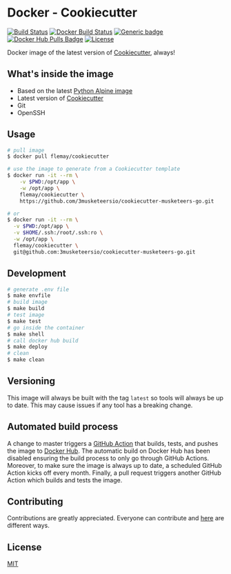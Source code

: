 # Docker - Cookiecutter

[![Build Status][linkGitHubActionsProjectBadge]][linkGitHubActionsProject]
[![Docker Build Status][linkDockerHubProjectBuildBadge]][linkDockerHubProjectBuild]
[![Generic badge][linkDockerHubProjectBadge]][linkDockerHubProject]
[![Docker Hub Pulls Badge][LinkDockerHubProjectPullsBadge]][linkDockerHubProject]
[![License][linkLicenseBadge]][linkLicense]

Docker image of the latest version of [Cookiecutter][linkGitHubCookiecutter], always!

## What's inside the image

- Based on the latest [Python Alpine image][linkAlpine]
- Latest version of [Cookiecutter][linkGitHubCookiecutter]
- Git
- OpenSSH

## Usage

```bash
# pull image
$ docker pull flemay/cookiecutter

# use the image to generate from a Cookiecutter template
$ docker run -it --rm \
    -v $PWD:/opt/app \
    -w /opt/app \
    flemay/cookiecutter \
    https://github.com/3musketeersio/cookiecutter-musketeers-go.git

# or
$ docker run -it --rm \
  -v $PWD:/opt/app \
  -v $HOME/.ssh:/root/.ssh:ro \
  -w /opt/app \
  flemay/cookiecutter \
  git@github.com:3musketeersio/cookiecutter-musketeers-go.git
```

## Development

```bash
# generate .env file
$ make envfile
# build image
$ make build
# test image
$ make test
# go inside the container
$ make shell
# call docker hub build
$ make deploy
# clean
$ make clean
```

## Versioning

This image will always be built with the tag `latest` so tools will always be up to date. This may cause issues if any tool has a breaking change.

## Automated build process

A change to master triggers a [GitHub Action][linkGitHubActionsProject] that builds, tests, and pushes the image to [Docker Hub][linkDockerHubProject]. The automatic build on Docker Hub has been disabled ensuring the build process to only go through GitHub Actions. Moreover, to make sure the image is always up to date, a scheduled GitHub Action kicks off every month. Finally, a pull request triggers another GitHub Action which builds and tests the image.

## Contributing

Contributions are greatly appreciated. Everyone can contribute and [here][linkProjectContributing] are different ways.

## License

[MIT][linkLicense]


[linkProjectContributing]: CONTRIBUTING.md
[linkLicenseBadge]: https://img.shields.io/dub/l/vibe-d.svg
[linkLicense]: LICENSE
[linkGitHubActionsProjectBadge]: https://github.com/flemay/docker-images/workflows/Push+Cookiecutter/badge.svg
[linkGitHubActionsProject]: https://github.com/flemay/docker-cookiecutter/actions
[linkDockerHubProjectBadge]: https://img.shields.io/badge/repository-dockerhub-blue.svg
[linkDockerHubProject]: https://hub.docker.com/r/flemay/cookiecutter
[linkDockerHubProjectBuild]: https://hub.docker.com/r/flemay/cookiecutter/builds/
[linkDockerHubProjectBuildBadge]: https://img.shields.io/docker/build/flemay/cookiecutter.svg
[LinkDockerHubProjectPullsBadge]: https://img.shields.io/docker/pulls/flemay/cookiecutter

[linkDockerRegistry]: https://hub.docker.com/r/flemay/cookiecutter
[linkAlpine]: https://hub.docker.com/_/python/
[linkGitHubCookiecutter]: https://github.com/cookiecutter/cookiecutter